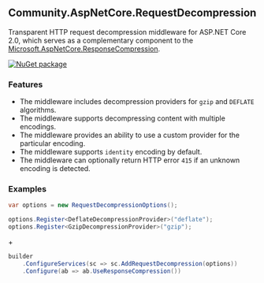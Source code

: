 ## Community.AspNetCore.RequestDecompression

Transparent HTTP request decompression middleware for ASP.NET Core 2.0, which serves as a complementary component to the [Microsoft.AspNetCore.ResponseCompression](https://www.nuget.org/packages/Microsoft.AspNetCore.ResponseCompression/).

[![NuGet package](https://img.shields.io/nuget/v/Community.AspNetCore.RequestDecompression.svg?style=flat-square)](https://www.nuget.org/packages/Community.AspNetCore.RequestDecompression)

### Features

- The middleware includes decompression providers for `gzip` and `DEFLATE` algorithms.
- The middleware supports decompressing content with multiple encodings.
- The middleware provides an ability to use a custom provider for the particular encoding.
- The middleware supports `identity` encoding by default.
- The middleware can optionally return HTTP error `415` if an unknown encoding is detected.

### Examples

```cs
var options = new RequestDecompressionOptions();

options.Register<DeflateDecompressionProvider>("deflate");
options.Register<GzipDecompressionProvider>("gzip");
```
\+
```cs
builder
    .ConfigureServices(sc => sc.AddRequestDecompression(options))
    .Configure(ab => ab.UseResponseCompression())
```